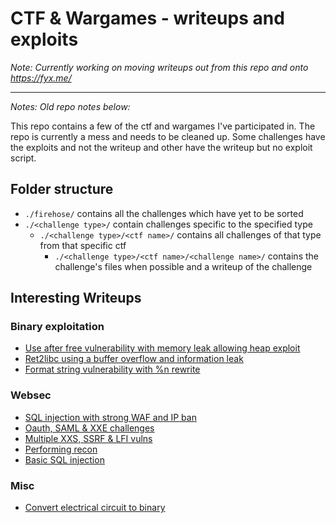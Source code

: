 # CTF & Wargames - writeups and exploits

*Note: Currently working on moving writeups out from this repo and onto https://fyx.me/*

------------

*Notes: Old repo notes below:*

This repo contains a few of the ctf and wargames I've participated in. The repo is currently a mess and needs to be cleaned up. Some challenges have the exploits and not the writeup and other have the writeup but no exploit script.

## Folder structure

- `./firehose/` contains all the challenges which have yet to be sorted
- `./<challenge type>/` contain challenges specific to the specified type
    - `./<challenge type>/<ctf name>/` contains all challenges of that type from that specific ctf
        - `./<challenge type>/<ctf name>/<challenge name>/` contains the challenge's files when possible and a writeup of the challenge


## Interesting Writeups

### Binary exploitation

- [Use after free vulnerability with memory leak allowing heap exploit](binary-exploitation/comp6447-binary-exploitation/4/3/writeup.md)
- [Ret2libc using a buffer overflow and information leak](binary-exploitation/comp6447-binary-exploitation/3/nx-2/writeup.md)
- [Format string vulnerability with %n rewrite](binary-exploitation/comp6447-binary-exploitation/3/sploitwarz-aslr/writeup.md)

### Websec

- [SQL injection with strong WAF and IP ban](web-app-security/comp6843-extended-web-application-security-and-testing/ext-break-1.md)
- [Oauth, SAML & XXE challenges](web-app-security/comp6843-extended-web-application-security-and-testing/ext-break-2.md)
- [Multiple XXS, SSRF & LFI vulns](web-app-security/comp6843-extended-web-application-security-and-testing/break-3.md) 
- [Performing recon](web-app-security/comp6843-extended-web-application-security-and-testing/break-1.md)
- [Basic SQL injection](web-app-security/ctflearn/injection-time/writeup.md)

### Misc

- [Convert electrical circuit to binary](miscellaneous/csaw2018/short-circuit/writeup.md)

